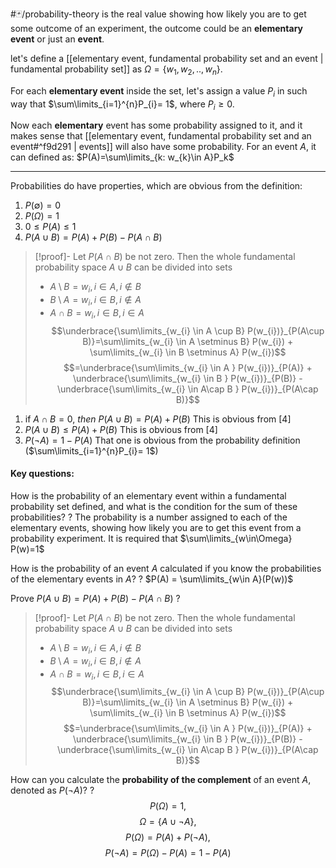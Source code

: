 #🃏/probability-theory 
is the real value showing how likely you are to get some outcome of an experiment, the outcome could be an **elementary event** or just an **event**.

let's define a [[elementary event, fundamental probability set and an event | fundamental probability set]] as $\Omega = \{w_{1}, w_{2}, .., w_{n}\}$.

For each **elementary event** inside the set, let's assign a value $P_i$ in such way that $\sum\limits_{i=1}^{n}P_{i}= 1$, where $P_{i} \geq 0$.

Now each **elementary** event has some probability assigned to it, and it makes sense that [[elementary event, fundamental probability set and an event#^f9d291 | events]] will also have some probability. For an event $A$, it can defined as:
$P(A)=\sum\limits_{k: w_{k}\in A}P_k$

---
Probabilities do have properties, which are obvious from the definition:
1) $P(\emptyset) = 0$
2) $P(\Omega) = 1$
3) $0\leq P(A) \leq1$
4)  $P(A\cup B) = P(A) + P(B) - P(A \cap B)$
>[!proof]-
>Let $P(A \cap B)$ be not zero.
>Then the whole fundamental probability space $A\cup B$ can be divided into sets
>- $A \setminus B = {w_{i},i\in A, i\not\in B }$   
>- $B \setminus A = {w_{i},i\in B, i\not\in A }$
>- $A \cap B = {w_{i},i\in B, i\in A }$
>  $$\underbrace{\sum\limits_{w_{i} \in A \cup B} P(w_{i})}_{P(A\cup B)}=\sum\limits_{w_{i} \in A \setminus B} P(w_{i}) + \sum\limits_{w_{i} \in B \setminus A} P(w_{i})$$
>  $$=\underbrace{\sum\limits_{w_{i} \in A } P(w_{i})}_{P(A)} + \underbrace{\sum\limits_{w_{i} \in B } P(w_{i})}_{P(B)} - \underbrace{\sum\limits_{w_{i} \in A\cap B } P(w_{i})}_{P(A\cap B)}$$

1) if $A\cap B =0,\ then\ P(A \cup B) = P(A) + P(B)$
   This is obvious from [4]
6) $P(A \cup B) \leq P(A) + P(B)$
   This is obvious from [4]
7) $P(\neg{A}) = 1 - P(A)$
   That one is obvious from the probability definition ($\sum\limits_{i=1}^{n}P_{i}= 1$)

#### Key questions:
How is the probability of an elementary event within a fundamental probability set defined, and what is the condition for the sum of these probabilities?
?
The probability is a number assigned to each of the elementary events, showing how likely you are to get this event from a probability experiment. It is required that $\sum\limits_{w\in\Omega} P(w)=1$
<!--SR:!2025-02-06,63,310-->

How is the probability of an event $A$ calculated if you know the probabilities of the elementary events in $A$?
?
$P(A) = \sum\limits_{w\in A}(P(w))$
<!--SR:!2025-03-02,71,310-->

Prove $P(A\cup B) = P(A) + P(B) - P(A \cap B)$
?
>[!proof]-
>Let $P(A \cap B)$ be not zero.
>Then the whole fundamental probability space $A\cup B$ can be divided into sets
>- $A \setminus B = {w_{i},i\in A, i\not\in B }$
>- $B \setminus A = {w_{i},i\in B, i\not\in A }$
>- $A \cap B = {w_{i},i\in B, i\in A }$
>  $$\underbrace{\sum\limits_{w_{i} \in A \cup B} P(w_{i})}_{P(A\cup B)}=\sum\limits_{w_{i} \in A \setminus B} P(w_{i}) + \sum\limits_{w_{i} \in B \setminus A} P(w_{i})$$
>  $$=\underbrace{\sum\limits_{w_{i} \in A } P(w_{i})}_{P(A)} + \underbrace{\sum\limits_{w_{i} \in B } P(w_{i})}_{P(B)} - \underbrace{\sum\limits_{w_{i} \in A\cap B } P(w_{i})}_{P(A\cap B)}$$
<!--SR:!2025-01-14,41,290-->


How can you calculate the **probability of the complement** of an event $A$, denoted as $P(\neg{A})$?
?
$$P(\Omega) = 1,$$
$$\Omega = \{A\cup\neg{A}\},$$
$$P(\Omega)=P(A)+P(\neg{A}),$$
$$P(\neg{A})= P(\Omega)- P(A) = 1 - P(A)$$
<!--SR:!2025-01-22,51,310-->

